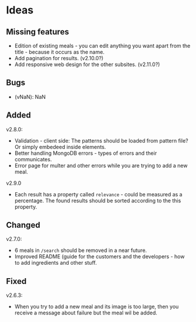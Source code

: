 # Ideas

## Missing features

-   Edition of existing meals - you can edit anything you want apart from the title - because it occurs as the name.
-   Add pagination for results. (v2.10.0?)
-   Add responsive web design for the other subsites. (v2.11.0?)

## Bugs

-   (vNaN): NaN

## Added

v2.8.0:

-   Validation - client side: The patterns should be loaded from pattern file? Or simply embedeed inside elements.
-   Better handling MongoDB errors - types of errors and their communicates.
-   Error page for multer and other errors while you are trying to add a new meal.

v2.9.0

-   Each result has a property called `relevance` - could be measured as a percentage. The found results should be sorted according to the this property.

## Changed

v2.7.0:

-   6 meals in `/search` should be removed in a near future.
-   Improved README (guide for the customers and the developers - how to add ingredients and other stuff.

## Fixed

v2.6.3:

-   When you try to add a new meal and its image is too large, then you receive a message about failure but the meal wil be added.
